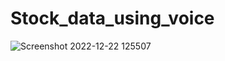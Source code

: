 # Stock_data_using_voice
![Screenshot 2022-12-22 125507](https://user-images.githubusercontent.com/86300718/209081794-6a58be3c-3132-4ef1-acad-763784229d79.png)
